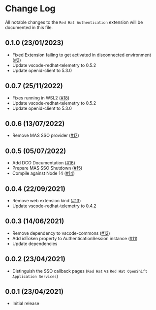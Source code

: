 # Change Log

All notable changes to the `Red Hat Authentication` extension will be documented in this file.

## 0.1.0 (23/01/2023)
- Fixed Extension failing to get activated in disconnected environment  ([#2](https://github.com/redhat-developer/vscode-redhat-account/issues/22))
- Update vscode-redhat-telemetry to 0.5.2
- Update openid-client to 5.3.0

## 0.0.7 (25/11/2022)
- Fixes running in WSL2 ([#18](https://github.com/redhat-developer/vscode-redhat-account/issues/18))
- Update vscode-redhat-telemetry to 0.5.2
- Update openid-client to 5.3.0

## 0.0.6 (13/07/2022)
- Remove MAS SSO provider ([#17](https://github.com/redhat-developer/vscode-redhat-account/pull/17))

## 0.0.5 (05/07/2022)
- Add DCO Documentation ([#16](https://github.com/redhat-developer/vscode-redhat-account/pull/16))
- Prepare MAS SSO Shutdown ([#15](https://github.com/redhat-developer/vscode-redhat-account/pull/15))
- Compile against Node 14 ([#14](https://github.com/redhat-developer/vscode-redhat-account/pull/14))

## 0.0.4 (22/09/2021)
- Remove web extension kind ([#13](https://github.com/redhat-developer/vscode-redhat-account/pull/13))
- Update vscode-redhat-telemetry to 0.4.2

## 0.0.3 (14/06/2021)
- Remove dependency to vscode-commons ([#12](https://github.com/redhat-developer/vscode-redhat-account/pull/12))
- Add idToken property to AuthenticationSession instance ([#11](https://github.com/redhat-developer/vscode-redhat-account/pull/11))
- Update dependencies

## 0.0.2 (23/04/2021)

- Distinguish the SSO callback pages (`Red Hat` vs `Red Hat OpenShift Application Services`)

## 0.0.1 (23/04/2021)

- Initial release
